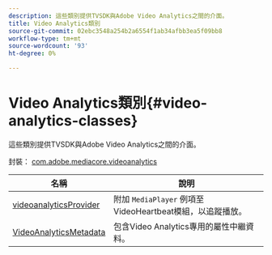 ```yaml
---
description: 這些類別提供TVSDK與Adobe Video Analytics之間的介面。
title: Video Analytics類別
source-git-commit: 02ebc3548a254b2a6554f1ab34afbb3ea5f09bb8
workflow-type: tm+mt
source-wordcount: '93'
ht-degree: 0%

---
```


# Video Analytics類別{#video-analytics-classes}

這些類別提供TVSDK與Adobe Video Analytics之間的介面。

封裝： [com.adobe.mediacore.videoanalytics](https://help.adobe.com/en_US/primetime/api/psdk/asdoc-dhls_1.4/com/adobe/mediacore/videoanalytics/package-detail.html)

| 名稱 | 說明 |
|---|---|
| [videoanalyticsProvider](https://help.adobe.com/en_US/primetime/api/psdk/asdoc-dhls_1.4/com/adobe/mediacore/videoanalytics/VideoAnalyticsProvider.html) | 附加 `MediaPlayer` 例項至VideoHeartbeat模組，以追蹤播放。 |
| [VideoAnalyticsMetadata](https://help.adobe.com/en_US/primetime/api/psdk/asdoc-dhls_1.4/com/adobe/mediacore/videoanalytics/VideoAnalyticsMetadata.html) | 包含Video Analytics專用的屬性中繼資料。 |
